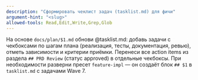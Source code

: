 ```yaml
---
description: "Сформировать чеклист задач (tasklist.md) для фичи"
argument-hint: "<slug>"
allowed-tools: Read,Edit,Write,Grep,Glob
---
```

На основе `docs/plan/$1.md` обнови @tasklist.md: добавь задачи с чекбоксами по шагам плана
(реализация, тесты, документация, ревью), отметь зависимости и критерии приёмки.
Перенеси все action items из раздела `## PRD Review` (статус approved) в отдельные чекбоксы.
При необходимости разверни пресет `feature-impl` — он создаёт блок `## $1` в `tasklist.md` с задачами Wave 7.
